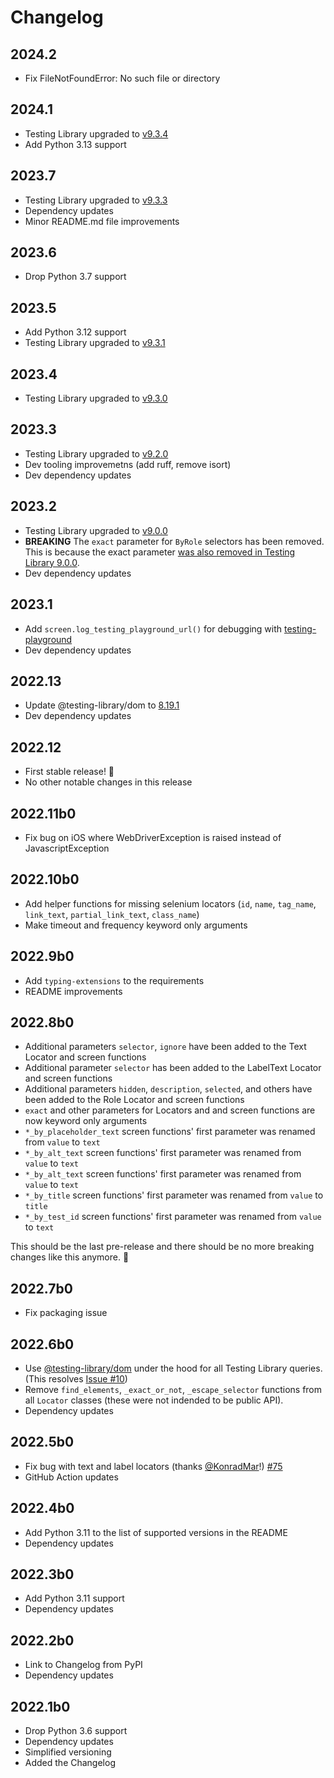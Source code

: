 # Changelog

## 2024.2
- Fix FileNotFoundError: No such file or directory

## 2024.1
- Testing Library upgraded to [v9.3.4](https://github.com/testing-library/dom-testing-library/releases/tag/v9.3.4)
- Add Python 3.13 support

## 2023.7
- Testing Library upgraded to [v9.3.3](https://github.com/testing-library/dom-testing-library/releases/tag/v9.3.3)
- Dependency updates
- Minor README.md file improvements

## 2023.6
- Drop Python 3.7 support

## 2023.5
- Add Python 3.12 support
- Testing Library upgraded to [v9.3.1](https://github.com/testing-library/dom-testing-library/releases/tag/v9.3.1)
## 2023.4
- Testing Library upgraded to [v9.3.0](https://github.com/testing-library/dom-testing-library/releases/tag/v9.3.0)
## 2023.3
- Testing Library upgraded to [v9.2.0](https://github.com/testing-library/dom-testing-library/releases/tag/v9.2.0)
- Dev tooling improvemetns (add ruff, remove isort)
- Dev dependency updates

## 2023.2
- Testing Library upgraded to [v9.0.0](https://github.com/testing-library/dom-testing-library/releases/tag/v9.0.0)
- **BREAKING** The `exact` parameter for `ByRole` selectors has been removed. This is because the exact parameter [was also removed in Testing Library 9.0.0](https://github.com/testing-library/dom-testing-library/pull/1211).
- Dev dependency updates
## 2023.1
- Add `screen.log_testing_playground_url()` for debugging with [testing-playground](https://testing-playground.com/)
- Dev dependency updates

## 2022.13
- Update @testing-library/dom to [8.19.1](https://github.com/testing-library/dom-testing-library/releases/tag/v8.19.1)
- Dev dependency updates

## 2022.12
- First stable release! 🎉
- No other notable changes in this release

## 2022.11b0
- Fix bug on iOS where WebDriverException is raised instead of JavascriptException

## 2022.10b0
- Add helper functions for missing selenium locators (`id`, `name`, `tag_name`, `link_text`, `partial_link_text`, `class_name`)
- Make timeout and frequency keyword only arguments

## 2022.9b0
- Add `typing-extensions` to the requirements
- README improvements

## 2022.8b0
- Additional parameters `selector`, `ignore` have been added to the Text Locator and screen functions
- Additional parameter `selector` has been added to the LabelText Locator and screen functions
- Additional parameters `hidden`, `description`, `selected`, and others have been added to the Role Locator and screen functions
- `exact` and other parameters for Locators and and screen functions are now keyword only arguments
- `*_by_placeholder_text` screen functions' first parameter was renamed from `value` to `text`
- `*_by_alt_text` screen functions' first parameter was renamed from `value` to `text`
- `*_by_alt_text` screen functions' first parameter was renamed from `value` to `text`
- `*_by_title` screen functions' first parameter was renamed from `value` to `title`
- `*_by_test_id` screen functions' first parameter was renamed from `value` to `text`

This should be the last pre-release and there should be no more breaking changes like this anymore. 🤞

## 2022.7b0
- Fix packaging issue

## 2022.6b0
- Use [@testing-library/dom](https://www.npmjs.com/package/@testing-library/dom) under the hood for all Testing Library queries. (This resolves [Issue #10](https://github.com/anze3db/selenium-testing-library/issues/10))
- Remove `find_elements`, `_exact_or_not`, `_escape_selector` functions from all `Locator` classes (these were not indended to be public API).
- Dependency updates

## 2022.5b0
- Fix bug with text and label locators (thanks [@KonradMar](https://github.com/KonradMar)!) [#75](https://github.com/anze3db/selenium-testing-library/pull/75)
- GitHub Action updates

## 2022.4b0
- Add Python 3.11 to the list of supported versions in the README
- Dependency updates

## 2022.3b0

- Add Python 3.11 support
- Dependency updates

## 2022.2b0

- Link to Changelog from PyPI
- Dependency updates

## 2022.1b0

- Drop Python 3.6 support
- Dependency updates
- Simplified versioning
- Added the Changelog
